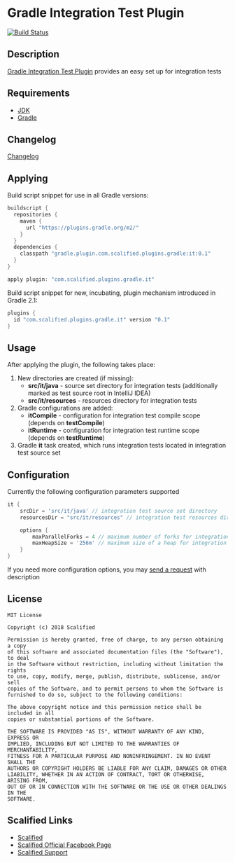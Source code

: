 # Gradle Integration Test Plugin

[![Build Status](https://travis-ci.org/Scalified/gradle-it-plugin.svg)](https://travis-ci.org/Scalified/gradle-it-plugin)

## Description

[Gradle Integration Test Plugin](https://plugins.gradle.org/plugin/com.scalified.plugins.gradle.it) provides an easy set up for integration tests

## Requirements

* [JDK](http://www.oracle.com/technetwork/java/javase/downloads/index.html)
* [Gradle](https://gradle.org/)

## Changelog

[Changelog](CHANGELOG.md)

## Applying

Build script snippet for use in all Gradle versions:

```gradle
buildscript {
  repositories {
    maven {
      url "https://plugins.gradle.org/m2/"
    }
  }
  dependencies {
    classpath "gradle.plugin.com.scalified.plugins.gradle:it:0.1"
  }
}

apply plugin: "com.scalified.plugins.gradle.it"
```

Build script snippet for new, incubating, plugin mechanism introduced in Gradle 2.1:

```gradle
plugins {
  id "com.scalified.plugins.gradle.it" version "0.1"
}
```

## Usage

After applying the plugin, the following takes place:

1. New directories are created (if missing):
    * **src/it/java** - source set directory for integration tests (additionally marked as test source root in IntelliJ IDEA)
    * **src/it/resources** - resources directory for integration tests
2. Gradle configurations are added:
    * **itCompile** - configuration for integration test compile scope (depends on **testCompile**)
    * **itRuntime** - configuration for integration test runtime scope (depends on **testRuntime**)
3. Gradle **it** task created, which runs integration tests located in integration test source set

## Configuration

Currently the following configuration parameters supported

```gradle
it {
    srcDir = 'src/it/java' // integration test source set directory
    resourcesDir = "src/it/resources" // integration test resources directory

    options {
        maxParallelForks = 4 // maximum number of forks for integration tests execution
        maxHeapSize = '256m' // maximum size of a heap for integration tests execution
    }
}
```

If you need more configuration options, you may <a href="mailto:info@scalified.com?subject=[Gradle Integration Test Plugin]: Proposals And Suggestions">send a request</a> with description

## License

```
MIT License

Copyright (c) 2018 Scalified

Permission is hereby granted, free of charge, to any person obtaining a copy
of this software and associated documentation files (the "Software"), to deal
in the Software without restriction, including without limitation the rights
to use, copy, modify, merge, publish, distribute, sublicense, and/or sell
copies of the Software, and to permit persons to whom the Software is
furnished to do so, subject to the following conditions:

The above copyright notice and this permission notice shall be included in all
copies or substantial portions of the Software.

THE SOFTWARE IS PROVIDED "AS IS", WITHOUT WARRANTY OF ANY KIND, EXPRESS OR
IMPLIED, INCLUDING BUT NOT LIMITED TO THE WARRANTIES OF MERCHANTABILITY,
FITNESS FOR A PARTICULAR PURPOSE AND NONINFRINGEMENT. IN NO EVENT SHALL THE
AUTHORS OR COPYRIGHT HOLDERS BE LIABLE FOR ANY CLAIM, DAMAGES OR OTHER
LIABILITY, WHETHER IN AN ACTION OF CONTRACT, TORT OR OTHERWISE, ARISING FROM,
OUT OF OR IN CONNECTION WITH THE SOFTWARE OR THE USE OR OTHER DEALINGS IN THE
SOFTWARE.
```

## Scalified Links

* [Scalified](http://www.scalified.com)
* [Scalified Official Facebook Page](https://www.facebook.com/scalified)
* <a href="mailto:info@scalified.com?subject=[Gradle Integration Test Plugin]: Proposals And Suggestions">Scalified Support</a>
